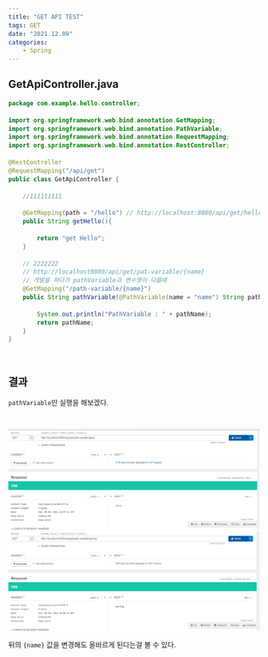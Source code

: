 ```yaml
---
title: "GET API TEST"
tags: GET
date: "2021.12.09"
categories: 
    - Spring
---
```


## GetApiController.java
```java
package com.example.hello.controller;

import org.springframework.web.bind.annotation.GetMapping;
import org.springframework.web.bind.annotation.PathVariable;
import org.springframework.web.bind.annotation.RequestMapping;
import org.springframework.web.bind.annotation.RestController;

@RestController
@RequestMapping("/api/get")
public class GetApiController {

	//111111111

    @GetMapping(path = "/hello") // http://localhost:8080/api/get/hello
    public String getHello(){

        return "get Hello";
    }

	// 2222222
    // http://localhost8080/api/get/pat-variable/{name}
    // 개발을 하다가 pathVariable과 변수명이 다를때 
    @GetMapping("/path-variable/{name}")
    public String pathVariable(@PathVariable(name = "name") String pathName){ // 이런식으로 하면 된다.

        System.out.println("PathVariable : " + pathName);
        return pathName;
    }
}

```

<br>

## 결과
`pathVariable`만 실행을 해보겠다.

<br>

![](/assets/images/path1.PNG)
![](/assets/images/path2.PNG)

뒤의 `{name}` 값을 변경해도 올바르게 된다는걸 볼 수 있다.


